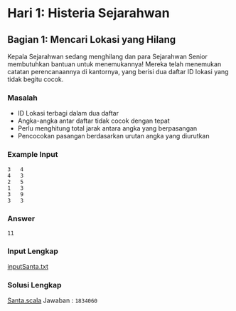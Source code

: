 # Hari 1: Histeria Sejarahwan

## Bagian 1: Mencari Lokasi yang Hilang

Kepala Sejarahwan sedang menghilang dan para Sejarahwan Senior membutuhkan bantuan untuk menemukannya! Mereka telah
menemukan catatan perencanaannya di kantornya, yang berisi dua daftar ID lokasi yang tidak begitu cocok.

### Masalah

- ID Lokasi terbagi dalam dua daftar
- Angka-angka antar daftar tidak cocok dengan tepat
- Perlu menghitung total jarak antara angka yang berpasangan
- Pencocokan pasangan berdasarkan urutan angka yang diurutkan

### Example Input
```text
3   4
4   3
2   5
1   3
3   9
3   3
```
### Answer
```text
11
```
### Input Lengkap
[inputSanta.txt](../input/inputSanta.txt)

### Solusi Lengkap
[Santa.scala](../src/main/scala/Santa.scala)
Jawaban : `1834060`


